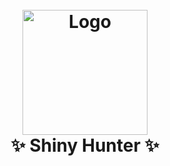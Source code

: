 <h1 align="center">
  <br>
  <img src="" alt="Logo" width="200">
  <br>
  ✨ Shiny Hunter ✨
  <br>
</h1>
